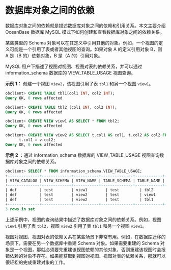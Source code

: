 数据库对象之间的依赖 
===============================

数据库对象之间的依赖就是描述数据库对象之间的依赖和引用关系。本文主要介绍 OceanBase 数据库 MySQL 模式下如何创建和查看数据库对象之间的依赖关系。

某些类型的 Schema 对象可以在其定义中引用其他的对象。例如，一个视图的定义可能是一个引用了表或者其他视图的查询。如果对象 A 的定义引用对象 B，则 A 是（B 的）依赖对象，B 是（A 的）引用对象。

MySQL 租户下描述了视图对视图、视图对表的依赖关系，并可以通过 information_schema 数据库的 VIEW_TABLE_USAGE 视图查询。

**示例 1：** 创建一个视图 `view2`，该视图引用了表 `tbl1` 和另一个视图 `view1`。

```sql
obclient> CREATE TABLE tbl1(col1 INT, col2 INT);
Query OK, 0 rows affected

obclient> CREATE TABLE tbl2 (col1 INT, col2 INT);
Query OK, 0 rows affected

obclient> CREATE VIEW view1 AS SELECT * FROM tbl2;
Query OK, 0 rows affected

obclient> CREATE VIEW view2 AS SELECT t.col1 AS col1, t.col2 AS col2 FROM tbl1 t, view1 v WHERE 
      t.col1 = v.col2;
Query OK, 0 rows affected 
```



**示例 2** ：通过 information_schema 数据库的 VIEW_TABLE_USAGE 视图查询数据库对象之间的依赖关系。

```sql
obclient> SELECT * FROM information_schema.VIEW_TABLE_USAGE;
+--------------+-------------+-----------+--------------+------------+---------------+
| VIEW_CATALOG | VIEW_SCHEMA | VIEW_NAME | TABLE_SCHEMA | TABLE_NAME | TABLE_CATALOG |
+--------------+-------------+-----------+--------------+------------+---------------+
| def          | test        | view1        | test         | tbl2         | def           |
| def          | test        | view2        | test         | view1         | def           |
| def          | test        | view2        | test         | tbl1         | def           |
+--------------+-------------+-----------+--------------+------------+---------------+
3 rows in set
```



上述示例中，视图的查询结果中描述了数据库对象之间的依赖关系。例如，视图 `view1` 引用了表 `tbl2`，视图 `view2` 引用了表 `tbl1` 和另一个视图 `view1`。

视图对视图、视图对表的依赖关系在某些场景下非常有用。例如，在数据库迁移的场景下，需要在另一个数据库中重建 Schema 对象。如果需要重建的 Schema 对象是一个视图，那就必须要先重建该视图依赖的其他对象，否则重建该视图时会报错依赖的对象不存在。如果能获取到视图对视图、视图对表的依赖关系，那就可以很轻松的完成重建对象的工作。
